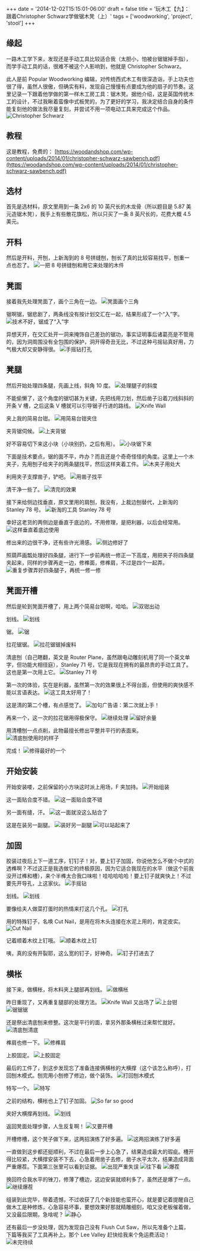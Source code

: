 +++
date = '2014-12-02T15:15:01-06:00'
draft = false
title = '玩木工【九】：跟着Christopher Schwarz学做锯木凳（上）'
tags = ['woodworking', 'project', 'stool']
+++

## 缘起
一路木工学下来，发现还是手动工具比较适合我（太胆小，怕被台锯锯掉手指），而学手动工具的话，很难不被这个人影响到，他就是 Christopher Schwarz。

此人是前 Popular Woodworking 编辑，对传统西式木工有很深造诣，手上功夫也很了得，虽然人很傲，但确实有料，发现自己慢慢有点要成为他的扇子的节奏。这里记录一下跟着他学做的第一样木工房工具：锯木凳。据他介绍，这是英国传统木工的设计，不过我瞅着蛮像中式板凳的，为了更好的学习，我决定结合自身的条件能复刻他的做法我尽量复刻，并尝试不用一项电动工具来完成这个作品。
![Christopher Schwarz](01.jpg 'Christopher Schwarz')

## 教程
这是教程，免费的：
[https://woodandshop.com/wp-content/uploads/2014/01/christopher-schwarz-sawbench.pdf](https://woodandshop.com/wp-content/uploads/2014/01/christopher-schwarz-sawbench.pdf)

## 选材
首先是选材料，原文里用到一条 2x6 的 10 英尺长的木龙骨（所以题目是 5.87 美元造锯木凳），我手上有些散花旗松，所以只买了一条 8 英尺长的，花费大概 4.5 美元。

## 开料
然后是开料，开刨，上新淘到的 8 号拼缝刨，刨长了真的比较容易找平，刨重一点也忍了。
![一把 8 号拼缝刨和用它来处理的木件](02.jpg '使用 8 号长刨，因为参考面比较长，找平效率大大提高')

## 凳面
接着我先处理凳面了，画个三角在一边。
![凳面画个三角](03.jpg '凳面画个三角')

锯啊锯，锯悲剧了，两条线没有按计划交汇在一起，结果形成了一个“入”字。
![技术不好，锯成了“入”字](04.jpg '技术不好，锯成了“入”字')

异想天开，在交汇处开一洞来掩饰自己差劲的锯功，事实证明事后诸葛亮是不管用的，因为洞周围没有全包围的保护，洞开得奇丑无比，不过这种弓摇钻真好用，力气极大却又安静得很。
![手摇钻打孔](05.jpg '手摇钻打孔')

## 凳腿
然后开始处理四条腿，先画上线，斜角 10 度。
![处理腿子的斜度](06.jpg '处理腿子的斜度')

不能偷懒了，这个角度的锯切甚为关键，先把线用刀划，然后凿子沿着刀线斜斜的开条 V 槽，之后这条 V 槽就可以引导锯子行进的路线。
![Knife Wall](07.jpg 'Knife Wall')

夹上我的简易台钳。
![用简易台钳夹住](08.jpg '用简易台钳夹住')

夹背锯伺候。
![上夹背锯](09.jpg '上夹背锯')

好不容易切下来这小块（小块别扔，之后有用）。
![小块锯下来](10.jpg '小块锯下来')

下面是技术要点，锯的面不平，咋办？而且还是个奇奇怪怪的角度。这里上一个木夹子，先用刨子给夹子的两条腿找平，然后这样夹着工件。
![木夹子用处大](11.jpg '再次证明木夹子用途广泛')

利用夹子支撑凿子，铲吧。
![用凿子找平](12.jpg '用凿子找平')

清干净一些了。
![清完的效果](13.jpg '清完的效果')

接下来给侧边找垂直，原文里用的肩刨，我没有，上裁边刨替代，上新淘的 Stanley 78 号。
![新淘的工具 Stanley 78 号](14.jpg '新淘的工具 Stanley 78 号')

幸好这老货的两侧边是垂直于底边的，不用修理，是把利器，以后会经常用。
![这样垂直着底边使用](15.jpg '这样垂直着底边使用')

修出来的边很干净，还有些许光滑感。
![侧边修好了](16.jpg '侧边修好了')

照葫芦画瓢处理好四条腿，进行下一步前再统一修正一下高度，用把夹子将四条腿夹起来，同样的步骤再走一边，修榫面，修榫肩，不过是四个一起弄。
![重复步骤弄好四条腿子，再统一修一修](17.jpg '重复步骤弄好四条腿子，再统一修一修')

## 凳面开槽
然后是轮到凳面开槽了，用上两个简易台钳啊，哈哈。
![双钳出动](18.jpg '双钳出动')

划线。
![划线](19.jpg '划线')

锯。
![锯](20.jpg '锯')

拉花锯锯。
![拉花锯锯掉废料](21.jpg '拉花锯锯掉废料')

清底刨（自己瞎翻，英文是 Router Plane，虽然跟电动雕刻机用了同一个英文单字，但功能大相径庭），Stanley 71 号，它是我现在拥有的最昂贵的手动工具了。这也是第一次用上它。
![Stanley 71 号](22.jpg 'Stanley 71 号')

第一次的体验，实在是利器，虽然第一次的效果很上不得台面，但使用的爽快感不能以言语表达。
![这工具太好用了！](23.jpg '这工具太好用了！')

这是清的第二个槽，有点感觉了。
![加句广告语：第二次就上手！](24.jpg '加句广告语：第二次就上手！')

再来一个，这一次的拉花锯用得极保守。
![继续处理](25.jpg '继续处理')
![留好余量](26.jpg '留好余量')

用清槽刨一点点削，此物最擅长修出平整并平行的表面来。
![清底刨使用时的样子](27.jpg '使用时是这个样子的，刀突出底部，一下下削平底面')

完成！
![修得最好的一个](28.jpg '修得最好的一个')

## 开始安装
开始安装喽，之前保留的小方块这时派上用场，F 夹加持。
![开始组装](29.jpg '开始组装')

这一面贴合度不错。
![这一面贴合度不错](30.jpg '这一面贴合度不错')

另一面有缝，汗。
![这一面就没这么贴合了](31.jpg '这一面就没这么贴合了')

这是在装另一副腿。
![装好另一副腿](32.jpg '装好另一副腿')
![可以站起来了](33.jpg '可以站起来了')

## 加固
胶装过夜后上下一道工序，钉钉子！对，要上钉子加固，你说他怎么不做个中式的透榫啊？不过这正是我选做它的终极原因，因为它适合我现在的水平（做这个前我没开过榫和槽），来个半榫太合我口味啦！哇哈哈哈哈！要上钉子就爽快上！不过要先开导孔，上这家伙。
![手摇钻](34.jpg '手摇钻')

划线。
![划线](35.jpg '划线')

要像给夫人做菜打蛋时的热情来打这几个孔。
![打孔](36.jpg '打孔')

用的特殊钉子，名唤 Cut Nail，是用在将木头连接在水泥上用的，肯定皮实。
![Cut Nail](37.jpg 'Cut Nail')

记着顺着木纹上钉哦。
![顺着木纹上钉](38.jpg, '顺着木纹上钉')

咦，真的没有开裂耶，这么宽的钉子，好神奇。
![钉子打进去了](39.jpg '钉子打进去了')

## 横枨
接下来，做横枨，将木料夹上腿部再划线。
![做横枨](40.jpg '做横枨')

昨日重现了，又再重复腿部的处理方法。
![Knife Wall 又出场了](41.jpg 'Knife Wall 又出场了')
![上台钳](42.jpg '上台钳')
![锯锯锯](43.jpg '锯锯锯')

还是祭出清底刨来修整。这次是平行的面，拿另外那条横枨过来帮忙就好。
![清底刨清底](44.jpg '清底刨清底')

榫肩也修一下。
![修榫肩](45.jpg '修榫肩')

上胶固定。
![上胶固定](46.jpg '上胶固定')

最后的工件了，到这步发现忘了准备连接俩横枨的大横撑（这个该怎么称呼），打回刨木模式。刨完用小刨修了修边，做个装饰。
![打回刨木模式](47.jpg '打回刨木模式')

特写一个。
![特写](48.jpg '特写')

之前的结构，横枨也上了钉子加固。
![So far so good](49.jpg 'So far so good')

夹好大横撑再划线。
![划线](50.jpg '划线')

返回凳面处理步骤，人生反复啊！
![又要开槽](51.jpg '又要开槽')

开槽修槽，这个凳子做下来，这两招演练了好多遍。
![这两招演练了好多遍](52.jpg '这两招演练了好多遍')

一直做到这步都还挺顺利，不过在最后一步上心急了，结果造成最大的瑕疵。槽开得比较紧，大横撑安装不下去，心急着用凿子去修，凿子水平太次，结果造成背面严重爆茬。下面第三张里可以看到证据。
![出现严重失误](53.jpg '出现严重失误')
![往下看](54.jpg '往下看')
![爆茬](55.jpg '爆茬')

换回符合我水平的锉刀，修薄了槽边，这边安装就顺利多了，虽然还是爆了一点。
![继续爆茬](56.jpg '继续爆茬')

组装到此完毕，带着遗憾，不过收获了几个新技能也蛮开心，就是要记着提醒自己做木工是种修炼，心急容易坏事，要想效果好那就精雕细刻，咱又没老板催着做，又没最后限期，急啥呢？
![静心](57.jpg '静心')

还有最后一步没处理，因为发现自己没有 Flush Cut Saw，所以先准备个上篇，下篇等我买了工具再补上。那个 Lee Valley 赶快给我来个免运费活动！
![未完待续](58.jpg '未完待续')